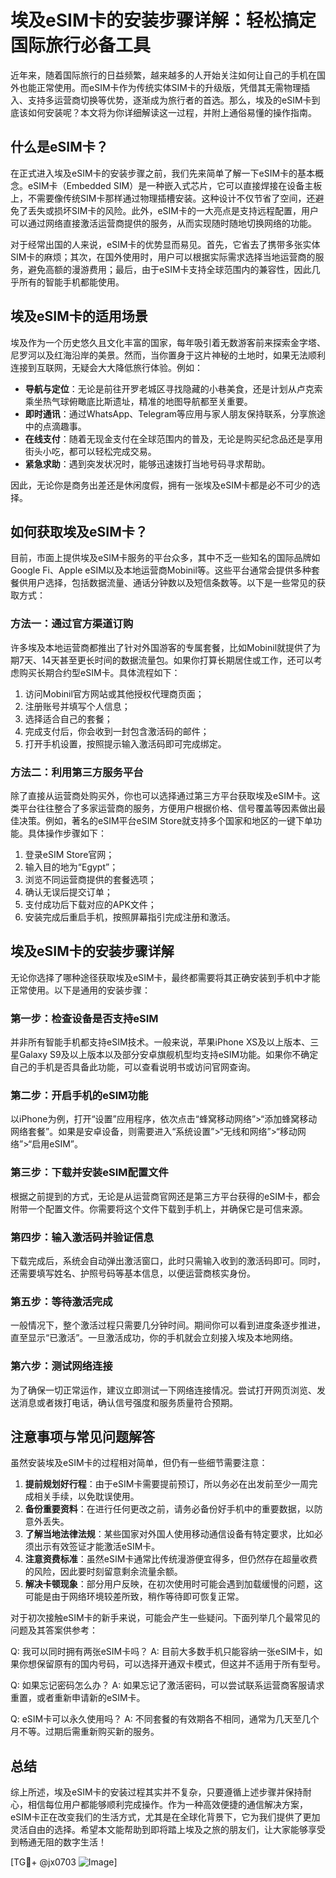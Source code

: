 # 埃及eSIM卡的安装步骤详解：轻松搞定国际旅行必备工具

近年来，随着国际旅行的日益频繁，越来越多的人开始关注如何让自己的手机在国外也能正常使用。而eSIM卡作为传统实体SIM卡的升级版，凭借其无需物理插入、支持多运营商切换等优势，逐渐成为旅行者的首选。那么，埃及的eSIM卡到底该如何安装呢？本文将为你详细解读这一过程，并附上通俗易懂的操作指南。

## 什么是eSIM卡？

在正式进入埃及eSIM卡的安装步骤之前，我们先来简单了解一下eSIM卡的基本概念。eSIM卡（Embedded SIM）是一种嵌入式芯片，它可以直接焊接在设备主板上，不需要像传统SIM卡那样通过物理插槽安装。这种设计不仅节省了空间，还避免了丢失或损坏SIM卡的风险。此外，eSIM卡的一大亮点是支持远程配置，用户可以通过网络直接激活运营商提供的服务，从而实现随时随地切换网络的功能。

对于经常出国的人来说，eSIM卡的优势显而易见。首先，它省去了携带多张实体SIM卡的麻烦；其次，在国外使用时，用户可以根据实际需求选择当地运营商的服务，避免高额的漫游费用；最后，由于eSIM卡支持全球范围内的兼容性，因此几乎所有的智能手机都能使用。

## 埃及eSIM卡的适用场景

埃及作为一个历史悠久且文化丰富的国家，每年吸引着无数游客前来探索金字塔、尼罗河以及红海沿岸的美景。然而，当你置身于这片神秘的土地时，如果无法顺利连接到互联网，无疑会大大降低旅行体验。例如：

- **导航与定位**：无论是前往开罗老城区寻找隐藏的小巷美食，还是计划从卢克索乘坐热气球俯瞰底比斯遗址，精准的地图导航都至关重要。
- **即时通讯**：通过WhatsApp、Telegram等应用与家人朋友保持联系，分享旅途中的点滴趣事。
- **在线支付**：随着无现金支付在全球范围内的普及，无论是购买纪念品还是享用街头小吃，都可以轻松完成交易。
- **紧急求助**：遇到突发状况时，能够迅速拨打当地号码寻求帮助。

因此，无论你是商务出差还是休闲度假，拥有一张埃及eSIM卡都是必不可少的选择。

## 如何获取埃及eSIM卡？

目前，市面上提供埃及eSIM卡服务的平台众多，其中不乏一些知名的国际品牌如Google Fi、Apple eSIM以及本地运营商Mobinil等。这些平台通常会提供多种套餐供用户选择，包括数据流量、通话分钟数以及短信条数等。以下是一些常见的获取方式：

### 方法一：通过官方渠道订购

许多埃及本地运营商都推出了针对外国游客的专属套餐，比如Mobinil就提供了为期7天、14天甚至更长时间的数据流量包。如果你打算长期居住或工作，还可以考虑购买长期合约型eSIM卡。具体流程如下：

1. 访问Mobinil官方网站或其他授权代理商页面；
2. 注册账号并填写个人信息；
3. 选择适合自己的套餐；
4. 完成支付后，你会收到一封包含激活码的邮件；
5. 打开手机设置，按照提示输入激活码即可完成绑定。

### 方法二：利用第三方服务平台

除了直接从运营商处购买外，你也可以选择通过第三方平台获取埃及eSIM卡。这类平台往往整合了多家运营商的服务，方便用户根据价格、信号覆盖等因素做出最佳决策。例如，著名的eSIM平台eSIM Store就支持多个国家和地区的一键下单功能。具体操作步骤如下：

1. 登录eSIM Store官网；
2. 输入目的地为“Egypt”；
3. 浏览不同运营商提供的套餐选项；
4. 确认无误后提交订单；
5. 支付成功后下载对应的APK文件；
6. 安装完成后重启手机，按照屏幕指引完成注册和激活。

## 埃及eSIM卡的安装步骤详解

无论你选择了哪种途径获取埃及eSIM卡，最终都需要将其正确安装到手机中才能正常使用。以下是通用的安装步骤：

### 第一步：检查设备是否支持eSIM

并非所有智能手机都支持eSIM技术。一般来说，苹果iPhone XS及以上版本、三星Galaxy S9及以上版本以及部分安卓旗舰机型均支持eSIM功能。如果你不确定自己的手机是否具备此功能，可以查看说明书或访问官网查询。

### 第二步：开启手机的eSIM功能

以iPhone为例，打开“设置”应用程序，依次点击“蜂窝移动网络”>“添加蜂窝移动网络套餐”。如果是安卓设备，则需要进入“系统设置”>“无线和网络”>“移动网络”>“启用eSIM”。

### 第三步：下载并安装eSIM配置文件

根据之前提到的方式，无论是从运营商官网还是第三方平台获得的eSIM卡，都会附带一个配置文件。你需要将这个文件下载到手机上，并确保它是可信来源。

### 第四步：输入激活码并验证信息

下载完成后，系统会自动弹出激活窗口，此时只需输入收到的激活码即可。同时，还需要填写姓名、护照号码等基本信息，以便运营商核实身份。

### 第五步：等待激活完成

一般情况下，整个激活过程只需要几分钟时间。期间你可以看到进度条逐步推进，直至显示“已激活”。一旦激活成功，你的手机就会立刻接入埃及本地网络。

### 第六步：测试网络连接

为了确保一切正常运作，建议立即测试一下网络连接情况。尝试打开网页浏览、发送消息或者拨打电话，确认信号强度和服务质量符合预期。

## 注意事项与常见问题解答

虽然安装埃及eSIM卡的过程相对简单，但仍有一些细节需要注意：

1. **提前规划好行程**：由于eSIM卡需要提前预订，所以务必在出发前至少一周完成相关手续，以免耽误使用。
2. **备份重要资料**：在进行任何更改之前，请务必备份好手机中的重要数据，以防意外丢失。
3. **了解当地法律法规**：某些国家对外国人使用移动通信设备有特定要求，比如必须出示有效签证才能激活eSIM卡。
4. **注意资费标准**：虽然eSIM卡通常比传统漫游便宜得多，但仍然存在超量收费的风险，因此要时刻留意剩余流量余额。
5. **解决卡顿现象**：部分用户反映，在初次使用时可能会遇到加载缓慢的问题，这可能是由于网络环境较差所致，稍作等待即可恢复正常。

对于初次接触eSIM卡的新手来说，可能会产生一些疑问。下面列举几个最常见的问题及其答案供参考：

Q: 我可以同时拥有两张eSIM卡吗？
A: 目前大多数手机只能容纳一张eSIM卡，如果你想保留原有的国内号码，可以选择开通双卡模式，但这并不适用于所有型号。

Q: 如果忘记密码怎么办？
A: 如果忘记了激活密码，可以尝试联系运营商客服请求重置，或者重新申请新的eSIM卡。

Q: eSIM卡可以永久使用吗？
A: 不同套餐的有效期各不相同，通常为几天至几个月不等。过期后需重新购买新的服务。

## 总结

综上所述，埃及eSIM卡的安装过程其实并不复杂，只要遵循上述步骤并保持耐心，相信每位用户都能够顺利完成操作。作为一种高效便捷的通信解决方案，eSIM卡正在改变我们的生活方式，尤其是在全球化背景下，它为我们提供了更加灵活自由的选择。希望本文能帮助到即将踏上埃及之旅的朋友们，让大家能够享受到畅通无阻的数字生活！

[TG💪+ @jx0703 ![Image](https://github.com/user-attachments/assets/dbca1d08-cadb-493c-b0ec-ad6f7a83f270)]